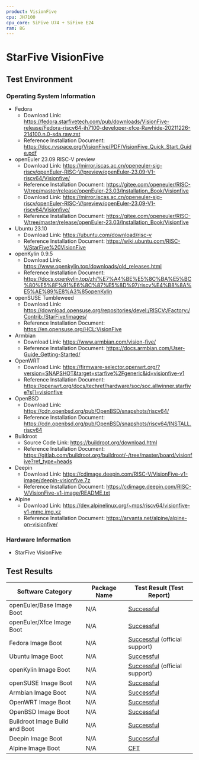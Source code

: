 ```yaml
---
product: VisionFive
cpu: JH7100
cpu_core: SiFive U74 + SiFive E24
ram: 8G
---
```


# StarFive VisionFive

## Test Environment

### Operating System Information

- Fedora
    - Download Link: https://fedora.starfivetech.com/pub/downloads/VisionFive-release/Fedora-riscv64-jh7100-developer-xfce-Rawhide-20211226-214100.n.0-sda.raw.zst
    - Reference Installation Document: https://doc.rvspace.org/VisionFive/PDF/VisionFive_Quick_Start_Guide.pdf
- openEuler 23.09 RISC-V preview
    - Download Link: https://mirror.iscas.ac.cn/openeuler-sig-riscv/openEuler-RISC-V/preview/openEuler-23.09-V1-riscv64/Visionfive/
    - Reference Installation Document: https://gitee.com/openeuler/RISC-V/tree/master/release/openEuler-23.03/Installation_Book/Visionfive
    - Download Link: https://mirror.iscas.ac.cn/openeuler-sig-riscv/openEuler-RISC-V/preview/openEuler-23.09-V1-riscv64/Visionfive/
    - Reference Installation Document: https://gitee.com/openeuler/RISC-V/tree/master/release/openEuler-23.03/Installation_Book/Visionfive
- Ubuntu 23.10
    - Download Link: https://ubuntu.com/download/risc-v
    - Reference Installation Document: https://wiki.ubuntu.com/RISC-V/StarFive%20VisionFive
- openKylin 0.9.5
    - Download Link: https://www.openkylin.top/downloads/old_releases.html
    - Reference Installation Document: https://docs.openkylin.top/zh/%E7%A4%BE%E5%8C%BA%E5%BC%80%E5%8F%91%E6%8C%87%E5%8D%97/riscv%E4%B8%8A%E5%AE%89%E8%A3%85openKylin
- openSUSE Tumbleweed
    - Download Link: https://download.opensuse.org/repositories/devel:/RISCV:/Factory:/Contrib:/StarFive/images/
    - Reference Installation Document: https://en.opensuse.org/HCL:VisionFive
- Armbian
    - Download Link: https://www.armbian.com/vision-five/
    - Reference Installation Document: https://docs.armbian.com/User-Guide_Getting-Started/
- OpenWRT
    - Download Link: https://firmware-selector.openwrt.org/?version=SNAPSHOT&target=starfive%2Fgeneric&id=visionfive-v1
    - Reference Installation Document: https://openwrt.org/docs/techref/hardware/soc/soc.allwinner.starfive?s[]=visionfive
- OpenBSD
    - Download Link: https://cdn.openbsd.org/pub/OpenBSD/snapshots/riscv64/
    - Reference Installation Document: https://cdn.openbsd.org/pub/OpenBSD/snapshots/riscv64/INSTALL.riscv64
- Buildroot
    - Source Code Link: https://buildroot.org/download.html
    - Reference Installation Document: https://gitlab.com/buildroot.org/buildroot/-/tree/master/board/visionfive?ref_type=heads
- Deepin
    - Download Link: https://cdimage.deepin.com/RISC-V/VisionFive-v1-image/deepin-visionfive.7z
    - Reference Installation Document: https://cdimage.deepin.com/RISC-V/VisionFive-v1-image/README.txt
- Alpine
    - Download Link: https://dev.alpinelinux.org/~mps/riscv64/visionfive-v1-mmc.img.xz
    - Reference Installation Document: https://arvanta.net/alpine/alpine-on-visionfive/

### Hardware Information

- StarFive VisionFive

## Test Results

| Software Category              | Package Name | Test Result (Test Report)               |
|--------------------------------|--------------|-----------------------------------------|
| openEuler/Base Image Boot      | N/A          | [Successful][oERVBase]                  |
| openEuler/Xfce Image Boot      | N/A          | [Successful][oERVXfce]                  |
| Fedora Image Boot              | N/A          | [Successful][Fedora] (official support) |
| Ubuntu Image Boot              | N/A          | [Successful][Ubuntu]                    |
| openKylin Image Boot           | N/A          | [Successful][oK] (official support)     |
| openSUSE Image Boot            | N/A          | [Successful][openSUSE]                  |
| Armbian Image Boot             | N/A          | [Successful][Armbian]                   |
| OpenWRT Image Boot             | N/A          | [Successful][OpenWRT]                   |
| OpenBSD Image Boot             | N/A          | [Successful][OpenBSD]                   |
| Buildroot Image Build and Boot | N/A          | [Successful][Buildroot]                 |
| Deepin  Image Boot             | N/A          | [Successful][Deepin]                    |
| Alpine Image Boot              | N/A          | [CFT][Alpine]                    |

[oERVBase]: ./openEuler/README.md
[oERVXfce]: ./openEuler/README.md
[Fedora]: ./Fedora/README.md
[Ubuntu]: ./Ubuntu/README.md
[oK]: ./openKylin/README.md
[openSUSE]: ./openSUSE/README.md
[Armbian]: ./Armbian/README.md
[OpenWRT]: ./OpenWRT/README.md
[OpenBSD]: ./OpenBSD/README.md
[Buildroot]: ./BuildRoot/README.md
[Deepin]: ./Deepin/README.md
[Alpine]: ./Alpine/README.md
